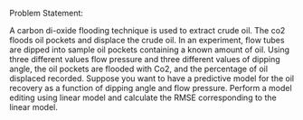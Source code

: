 Problem Statement:

A carbon di-oxide flooding technique is used to extract crude oil. The co2 floods oil pockets 
and displace the crude oil. In an experiment, flow tubes are dipped into sample oil pockets 
containing a known amount of oil. Using three different values flow pressure and three different values of dipping angle, the oil pockets are flooded with Co2, and the percentage of 
oil displaced recorded. Suppose you want to have a predictive model for the oil recovery as a 
function of dipping angle and flow pressure. Perform a model editing using linear model and calculate the RMSE corresponding to the linear 
model.
